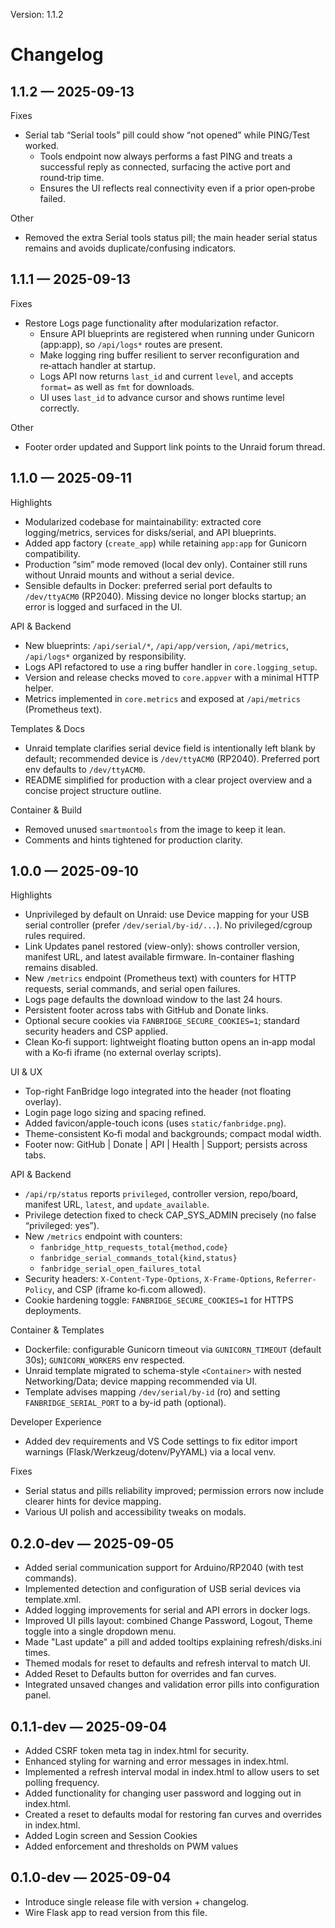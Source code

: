 Version: 1.1.2

# Changelog

## 1.1.2 — 2025-09-13

Fixes
- Serial tab “Serial tools” pill could show “not opened” while PING/Test worked.
  - Tools endpoint now always performs a fast PING and treats a successful reply as connected, surfacing the active port and round‑trip time.
  - Ensures the UI reflects real connectivity even if a prior open‑probe failed.

Other
- Removed the extra Serial tools status pill; the main header serial status remains and avoids duplicate/confusing indicators.

## 1.1.1 — 2025-09-13

Fixes
- Restore Logs page functionality after modularization refactor.
  - Ensure API blueprints are registered when running under Gunicorn (app:app), so `/api/logs*` routes are present.
  - Make logging ring buffer resilient to server reconfiguration and re‑attach handler at startup.
  - Logs API now returns `last_id` and current `level`, and accepts `format=` as well as `fmt` for downloads.
  - UI uses `last_id` to advance cursor and shows runtime level correctly.
 
Other
- Footer order updated and Support link points to the Unraid forum thread.

## 1.1.0 — 2025-09-11

Highlights
- Modularized codebase for maintainability: extracted core logging/metrics, services for disks/serial, and API blueprints.
- Added app factory (`create_app`) while retaining `app:app` for Gunicorn compatibility.
- Production “sim” mode removed (local dev only). Container still runs without Unraid mounts and without a serial device.
- Sensible defaults in Docker: preferred serial port defaults to `/dev/ttyACM0` (RP2040). Missing device no longer blocks startup; an error is logged and surfaced in the UI.

API & Backend
- New blueprints: `/api/serial/*`, `/api/app/version`, `/api/metrics`, `/api/logs*` organized by responsibility.
- Logs API refactored to use a ring buffer handler in `core.logging_setup`.
- Version and release checks moved to `core.appver` with a minimal HTTP helper.
- Metrics implemented in `core.metrics` and exposed at `/api/metrics` (Prometheus text).

Templates & Docs
- Unraid template clarifies serial device field is intentionally left blank by default; recommended device is `/dev/ttyACM0` (RP2040). Preferred port env defaults to `/dev/ttyACM0`.
- README simplified for production with a clear project overview and a concise project structure outline.

Container & Build
- Removed unused `smartmontools` from the image to keep it lean.
- Comments and hints tightened for production clarity.

## 1.0.0 — 2025-09-10

Highlights
- Unprivileged by default on Unraid: use Device mapping for your USB serial controller (prefer `/dev/serial/by-id/...`). No privileged/cgroup rules required.
- Link Updates panel restored (view-only): shows controller version, manifest URL, and latest available firmware. In-container flashing remains disabled.
- New `/metrics` endpoint (Prometheus text) with counters for HTTP requests, serial commands, and serial open failures.
- Logs page defaults the download window to the last 24 hours.
- Persistent footer across tabs with GitHub and Donate links.
- Optional secure cookies via `FANBRIDGE_SECURE_COOKIES=1`; standard security headers and CSP applied.
- Clean Ko‑fi support: lightweight floating button opens an in‑app modal with a Ko‑fi iframe (no external overlay scripts).

UI & UX
- Top-right FanBridge logo integrated into the header (not floating overlay).
- Login page logo sizing and spacing refined.
- Added favicon/apple-touch icons (uses `static/fanbridge.png`).
- Theme-consistent Ko‑fi modal and backgrounds; compact modal width.
- Footer now: GitHub | Donate | API | Health | Support; persists across tabs.

API & Backend
- `/api/rp/status` reports `privileged`, controller version, repo/board, manifest URL, `latest`, and `update_available`.
- Privilege detection fixed to check CAP_SYS_ADMIN precisely (no false “privileged: yes”).
- New `/metrics` endpoint with counters:
  - `fanbridge_http_requests_total{method,code}`
  - `fanbridge_serial_commands_total{kind,status}`
  - `fanbridge_serial_open_failures_total`
- Security headers: `X-Content-Type-Options`, `X-Frame-Options`, `Referrer-Policy`, and CSP (iframe ko‑fi.com allowed).
- Cookie hardening toggle: `FANBRIDGE_SECURE_COOKIES=1` for HTTPS deployments.

Container & Templates
- Dockerfile: configurable Gunicorn timeout via `GUNICORN_TIMEOUT` (default 30s); `GUNICORN_WORKERS` env respected.
- Unraid template migrated to schema-style `<Container>` with nested Networking/Data; device mapping recommended via UI.
- Template advises mapping `/dev/serial/by-id` (ro) and setting `FANBRIDGE_SERIAL_PORT` to a by-id path (optional).

Developer Experience
- Added dev requirements and VS Code settings to fix editor import warnings (Flask/Werkzeug/dotenv/PyYAML) via a local venv.

Fixes
- Serial status and pills reliability improved; permission errors now include clearer hints for device mapping.
- Various UI polish and accessibility tweaks on modals.

## 0.2.0-dev — 2025-09-05
- Added serial communication support for Arduino/RP2040 (with test commands).
- Implemented detection and configuration of USB serial devices via template.xml.
- Added logging improvements for serial and API errors in docker logs.
- Improved UI pills layout: combined Change Password, Logout, Theme toggle into a single dropdown menu.
- Made "Last update" a pill and added tooltips explaining refresh/disks.ini times.
- Themed modals for reset to defaults and refresh interval to match UI.
- Added Reset to Defaults button for overrides and fan curves.
- Integrated unsaved changes and validation error pills into configuration panel.

## 0.1.1-dev — 2025-09-04
- Added CSRF token meta tag in index.html for security.
- Enhanced styling for warning and error messages in index.html.
- Implemented a refresh interval modal in index.html to allow users to set polling frequency.
- Added functionality for changing user password and logging out in index.html.
- Created a reset to defaults modal for restoring fan curves and overrides in index.html.
- Added Login screen and Session Cookies
- Added enforcement and thresholds on PWM values

## 0.1.0-dev — 2025-09-04
- Introduce single release file with version + changelog.
- Wire Flask app to read version from this file.
